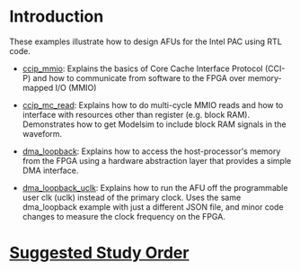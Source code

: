 # Introduction

These examples illustrate how to design AFUs for the Intel PAC using RTL code.

- [ccip_mmio](ccip_mmio/): Explains the basics of Core Cache Interface Protocol (CCI-P) and how to communicate from software to the FPGA over memory-mapped I/O (MMIO)

- [ccip_mc_read](ccip_mc_read/): Explains how to do multi-cycle MMIO reads and how to interface with resources other than register (e.g. block RAM). Demonstrates how to get Modelsim to include block RAM signals in the waveform.

- [dma_loopback](dma_loopback): Explains how to access the host-processor's memory from the FPGA using a hardware abstraction layer that provides a simple DMA interface.

- [dma_loopback_uclk](dma_loopback): Explains how to run the AFU off the programmable user clk (uclk) instead of the primary clock. Uses the same dma_loopback example with just a different JSON file, and minor code changes to measure the clock frequency on the FPGA.

# [Suggested Study Order](https://github.com/ARC-Lab-UF/intel-training-modules/tree/master/RTL#suggested-study-order)
